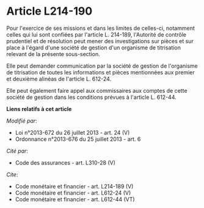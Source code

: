# Article L214-190

Pour l'exercice de ses missions et dans les limites de celles-ci, notamment celles qui lui sont confiées par l'article L.
214-189, l'Autorité de contrôle prudentiel et de résolution peut mener des investigations sur pièces et sur place à l'égard
d'une société de gestion d'un organisme de titrisation relevant de la présente sous-section. 

Elle peut demander communication par la société de gestion de l'organisme de titrisation de toutes les informations et pièces
mentionnées aux premier et deuxième alinéas de l'article L. 612-24. 

Elle peut également faire appel aux commissaires aux comptes de cette société de gestion dans les conditions prévues à
l'article L. 612-44.

**Liens relatifs à cet article**

_Modifié par_:

  - Loi n°2013-672 du 26 juillet 2013 - art. 24 (V)
  - Ordonnance n°2013-676 du 25 juillet 2013 - art. 6

_Cité par_:

  - Code des assurances - art. L310-28 (V)

_Cite_:

  - Code monétaire et financier - art. L214-189 (V)
  - Code monétaire et financier - art. L612-24 (V)
  - Code monétaire et financier - art. L612-44 (VT)
